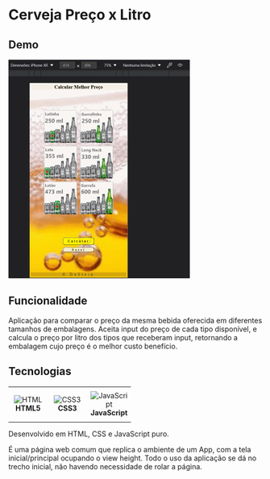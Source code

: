 # Cerveja Preço x Litro


## Demo
<img src="./midia/preco_cerva.gif" width="360" alt="Aplicação Preço x Litro"/>

## Funcionalidade

Aplicação para comparar o preço da mesma bebida oferecida em diferentes tamanhos de embalagens.
Aceita input do preço de cada tipo disponível, e calcula o preço por litro dos tipos que receberam input, retornando a embalagem cujo preço é o melhor custo benefício.

## Tecnologias

<table>
    <tr>
      <td align="center" height="64" width="64">
        <img src="https://cdn.jsdelivr.net/gh/devicons/devicon/icons/html5/html5-plain.svg" width="48" height="48" alt="HTML"/>
        <br /><strong>HTML5</strong>
      </td>
      <td align="center" height="64" width="64">
        <img src="https://cdn.jsdelivr.net/gh/devicons/devicon/icons/css3/css3-plain.svg" width="48" height="48" alt="CSS3"/>
        <br /><strong>CSS3</strong>
      </td>
      <td align="center" height="64" width="64">
        <img src="https://cdn.jsdelivr.net/gh/devicons/devicon/icons/javascript/javascript-plain.svg" width="48" height="48" alt="JavaScript"/>
        <br /><strong>JavaScript</strong>
      </td>
</table>

Desenvolvido em HTML, CSS e JavaScript puro.

É uma página web comum que replica o ambiente de um App, com a tela inicial/principal ocupando o view height. Todo o uso da aplicação se dá no trecho inicial, não havendo necessidade de rolar a página.
